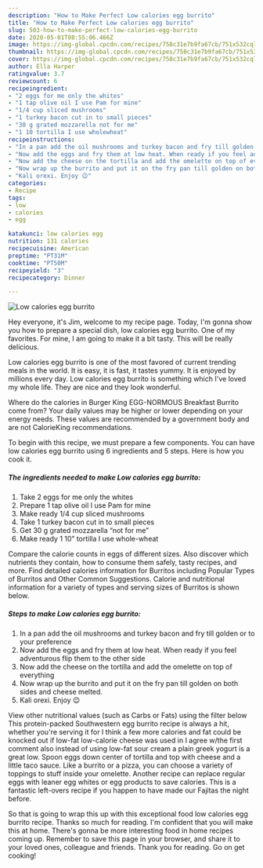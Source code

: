 ```yaml
---
description: "How to Make Perfect Low calories egg burrito"
title: "How to Make Perfect Low calories egg burrito"
slug: 503-how-to-make-perfect-low-calories-egg-burrito
date: 2020-05-01T08:55:06.466Z
image: https://img-global.cpcdn.com/recipes/758c31e7b9fa67cb/751x532cq70/low-calories-egg-burrito-recipe-main-photo.jpg
thumbnail: https://img-global.cpcdn.com/recipes/758c31e7b9fa67cb/751x532cq70/low-calories-egg-burrito-recipe-main-photo.jpg
cover: https://img-global.cpcdn.com/recipes/758c31e7b9fa67cb/751x532cq70/low-calories-egg-burrito-recipe-main-photo.jpg
author: Ella Harper
ratingvalue: 3.7
reviewcount: 6
recipeingredient:
- "2 eggs for me only the whites"
- "1 tap olive oil I use Pam for mine"
- "1/4 cup sliced mushrooms"
- "1 turkey bacon cut in to small pieces"
- "30 g grated mozzarella not for me"
- "1 10 tortilla I use wholewheat"
recipeinstructions:
- "In a pan add the oil mushrooms and turkey bacon and fry till golden or to your preference"
- "Now add the eggs and fry them at low heat. When ready if you feel adventurous flip them to the other side"
- "Now add the cheese on the tortilla and add the omelette on top of everything"
- "Now wrap up the burrito and put it on the fry pan till golden on both sides and cheese melted."
- "Kali orexi. Enjoy 😉"
categories:
- Recipe
tags:
- low
- calories
- egg

katakunci: low calories egg 
nutrition: 131 calories
recipecuisine: American
preptime: "PT31M"
cooktime: "PT50M"
recipeyield: "3"
recipecategory: Dinner

---
```



![Low calories egg burrito](https://img-global.cpcdn.com/recipes/758c31e7b9fa67cb/751x532cq70/low-calories-egg-burrito-recipe-main-photo.jpg)

Hey everyone, it's Jim, welcome to my recipe page. Today, I'm gonna show you how to prepare a special dish, low calories egg burrito. One of my favorites. For mine, I am going to make it a bit tasty. This will be really delicious.

Low calories egg burrito is one of the most favored of current trending meals in the world. It is easy, it is fast, it tastes yummy. It is enjoyed by millions every day. Low calories egg burrito is something which I've loved my whole life. They are nice and they look wonderful.

Where do the calories in Burger King EGG-NORMOUS Breakfast Burrito come from? Your daily values may be higher or lower depending on your energy needs. These values are recommended by a government body and are not CalorieKing recommendations.


To begin with this recipe, we must prepare a few components. You can have low calories egg burrito using 6 ingredients and 5 steps. Here is how you cook it.

<!--inarticleads1-->

##### The ingredients needed to make Low calories egg burrito:

1. Take 2 eggs for me only the whites
1. Prepare 1 tap olive oil I use Pam for mine
1. Make ready 1/4 cup sliced mushrooms
1. Take 1 turkey bacon cut in to small pieces
1. Get 30 g grated mozzarella “not for me”
1. Make ready 1 10” tortilla I use whole-wheat


Compare the calorie counts in eggs of different sizes. Also discover which nutrients they contain, how to consume them safely, tasty recipes, and more. Find detailed calories information for Burritos including Popular Types of Burritos and Other Common Suggestions. Calorie and nutritional information for a variety of types and serving sizes of Burritos is shown below. 

<!--inarticleads2-->

##### Steps to make Low calories egg burrito:

1. In a pan add the oil mushrooms and turkey bacon and fry till golden or to your preference
1. Now add the eggs and fry them at low heat. When ready if you feel adventurous flip them to the other side
1. Now add the cheese on the tortilla and add the omelette on top of everything
1. Now wrap up the burrito and put it on the fry pan till golden on both sides and cheese melted.
1. Kali orexi. Enjoy 😉


View other nutritional values (such as Carbs or Fats) using the filter below This protein-packed Southwestern egg burrito recipe is always a hit, whether you&#39;re serving it for I think a few more calories and fat could be knocked out if low-fat low-calorie cheese was used in I agree w/the first comment also instead of using low-fat sour cream a plain greek yogurt is a great low. Spoon eggs down center of tortilla and top with cheese and a little taco sauce. Like a burrito or a pizza, you can choose a variety of toppings to stuff inside your omelette. Another recipe can replace regular eggs with leaner egg whites or egg products to save calories. This is a fantastic left-overs recipe if you happen to have made our Fajitas the night before. 

So that is going to wrap this up with this exceptional food low calories egg burrito recipe. Thanks so much for reading. I'm confident that you will make this at home. There's gonna be more interesting food in home recipes coming up. Remember to save this page in your browser, and share it to your loved ones, colleague and friends. Thank you for reading. Go on get cooking!
